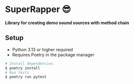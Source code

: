 # SuperRapper 😎

**Library for creating demo sound sources with method chain**

## Setup

- Python 3.13 or higher required
- Requires Poetry in the package manager

```bash
# Install dependencies
$ poetry install
# Run tests
$ poetry run pytest
```
